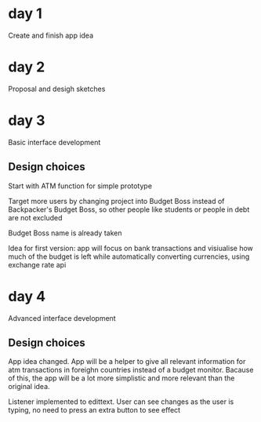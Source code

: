 # day 1

Create and finish app idea

# day 2

Proposal and desigh sketches

# day 3

Basic interface development

## Design choices

Start with ATM function for simple prototype

Target more users by changing project into Budget Boss instead of Backpacker's Budget Boss, so other people like students or people in debt are not excluded

Budget Boss name is already taken

Idea for first version: app will focus on bank transactions and visiualise how much of the budget is left while automatically converting currencies, using exchange rate api

# day 4

Advanced interface development

## Design choices

App idea changed. App will be a helper to give all relevant information for atm transactions in foreighn countries instead of a budget monitor. Bacause of this, the app will be a lot more simplistic and more relevant than the original idea.

Listener implemented to edittext. User can see changes as the user is typing, no need to press an extra button to see effect
